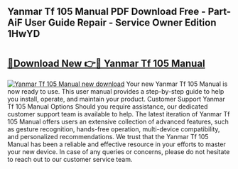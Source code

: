 ## Yanmar Tf 105 Manual PDF Download Free - Part-AiF User Guide Repair - Service Owner Edition 1HwYD

# <h2><a href="http://bc65914.oget.top/?id=Yanmar+Tf+105+Manual">🔗Download New 👉🔴 Yanmar Tf 105 Manual</a></h2>

[![Yanmar Tf 105 Manual new download](https://i.imgur.com/5g1atiW.png)](http://bc65914.oget.top/?id=Yanmar+Tf+105+Manual)
Your new Yanmar Tf 105 Manual is now ready to use. This user manual provides a step-by-step guide to help you install, operate, and maintain your product. Customer Support Yanmar Tf 105 Manual Options Should you require assistance, our dedicated customer support team is available to help. The latest iteration of Yanmar Tf 105 Manual offers users an extensive collection of advanced features, such as gesture recognition, hands-free operation, multi-device compatibility, and personalized recommendations. We trust that the Yanmar Tf 105 Manual has been a reliable and effective resource in your efforts to master your new device. In case of any queries or concerns, please do not hesitate to reach out to our customer service team.
